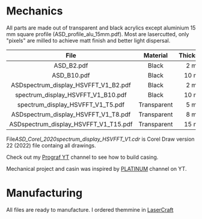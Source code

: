 # Mechanics

All parts are made out of transparent and black acrylics except aluminium 15 mm square profile (ASD_profile_alu_15mm.pdf). Most are lasercutted, only "pixels" are milled to achieve matt finish and better light dispersal.

|File|Material|Thickness|
|:-:|:-:|:-:|
|ASD_B2.pdf|Black|2 mm|
|ASD_B10.pdf|Black|10 mm|
|ASDspectrum_display_HSVFFT_V1_B2.pdf|Black|2 mm|
|spectrum_display_HSVFFT_V1_B10.pdf|Black|10 mm|
|spectrum_display_HSVFFT_V1_T5.pdf|Transparent|5 mm|
|ASDspectrum_display_HSVFFT_V1_T8.pdf|Transparent|8 mm|
|ASDspectrum_display_HSVFFT_V1_T15.pdf|Transparent|15 mm|

File*ASD_Corel_2020spectrum_display_HSVFFT_V1.cdr* is Corel Draw version 22 (2022) file containg all drawings.

Check out my [Prograf YT](https://www.youtube.com/channel/UCZFgL5xrtGkf4WiEQYAMehw) channel to see how to build casing.

Mechanical project and casin was inspired by [PLATINUM](https://www.youtube.com/c/PLATINUMKIT) channel on YT.

# Manufacturing

All files are ready to manufacture. I ordered themmine in [LaserCraft](http://lasercraft.pl/)
<!--stackedit_data:
eyJoaXN0b3J5IjpbLTE3NTczOTQwMDhdfQ==
-->